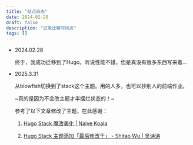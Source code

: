 ```yaml
---
title: "站点日志"
date: 2024-02-28
draft: false
description: "记录迁移时间点"
tags: []
---
```

- 2024.02.28 

    终于，我成功迁移到了Hugo。听说性能不错，但是真没有很多东西写来着...

- 2025.3.31 

    从blowfish切换到了stack这个主题。用的人多，也可以抄别人的前端作业。

    ~真的是因为不会改主题才半摆烂状态的！~

    参考了以下文章修改了主题，在此感谢：

    1. [Hugo Stack 魔改美化 | Naive Koala](https://www.xalaok.top/post/stack-modify/)

    2. [Hugo Stack 主题添加「最后修改于」 - Shitao Wu | 吴诗涛](https://shitao5.org/posts/hugo-stack/)